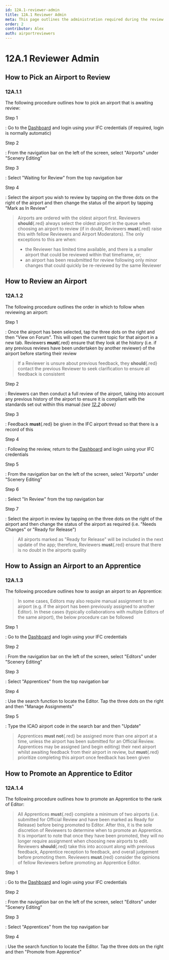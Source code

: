 ```yaml
---
id: 12A.1-reviewer-admin
title: 12A.1 Reviewer Admin
meta: This page outlines the administration required during the review process.
order: 2
contributor: Alex
auth: airportreviewers
---
```


# 12A.1 Reviewer Admin



## How to Pick an Airport to Review



### 12A.1.1

The following procedure outlines how to pick an airport that is awaiting review:



Step 1

: Go to the [Dashboard](https://dashboard.infiniteflight.com) and login using your IFC credentials (if required, login is normally automatic)



Step 2

: From the navigation bar on the left of the screen, select "Airports" under "Scenery Editing"



Step 3

: Select "Waiting for Review" from the top navigation bar 



Step 4

: Select the airport you wish to review by tapping on the three dots on the right of the airport and then change the status of the airport by tapping "Mark as In Review"



> Airports are ordered with the oldest airport first. Reviewers **should**{.red} always select the oldest airport in the queue when choosing an airport to review (if in doubt, Reviewers **must**{.red} raise this with fellow Reviewers and Airport Moderators). The only exceptions to this are when:
>
> - the Reviewer has limited time available, and there is a smaller airport that could be reviewed within that timeframe, or;
> - an airport has been resubmitted for review following only minor changes that could quickly be re-reviewed by the same Reviewer



## How to Review an Airport



### 12A.1.2

The following procedure outlines the order in which to follow when reviewing an airport:



Step 1

: Once the airport has been selected, tap the three dots on the right and then "View on Forum". This will open the current topic for that airport in a new tab. Reviewers **must**{.red} ensure that they look at the history (i.e. if any previous reviews have been undertaken by another reviewer) of the airport before starting their review 



> If a Reviewer is unsure about previous feedback, they **should**{.red} contact the previous Reviewer to seek clarification to ensure all feedback is consistent



Step 2

: Reviewers can then conduct a full review of the airport, taking into account any previous history of the airport to ensure it is compliant with the standards set out within this manual *(see [12.2](/guide/scenery-editor-manual/12.-review-and-release/12.2-editor-checklist#12.2-editor-checklist) above)*



Step 3

: Feedback **must**{.red} be given in the IFC airport thread so that there is a record of this



Step 4

: Following the review, return to the [Dashboard](https://dashboard.infiniteflight.com) and login using your IFC credentials



Step 5

: From the navigation bar on the left of the screen, select "Airports" under "Scenery Editing"



Step 6

: Select "In Review" from the top navigation bar



Step 7

: Select the airport in review by tapping on the three dots on the right of the airport and then change the status of the airport as required (i.e. "Needs Changes" or "Ready for Release")



> All airports marked as "Ready for Release" will be included in the next update of the app; therefore, Reviewers **must**{.red} ensure that there is no doubt in the airports quality



## How to Assign an Airport to an Apprentice



### 12A.1.3

The following procedure outlines how to assign an airport to an Apprentice:



> In some cases, Editors may also require manual assignment to an airport (e.g. if the airport has been previously assigned to another Editor). In these cases (typically collaborations with multiple Editors of the same airport), the below procedure can be followed



Step 1

: Go to the [Dashboard](https://dashboard.infiniteflight.com) and login using your IFC credentials



Step 2

: From the navigation bar on the left of the screen, select "Editors" under "Scenery Editing"



Step 3

: Select "Apprentices" from the top navigation bar



Step 4

: Use the search function to locate the Editor. Tap the three dots on the right and then "Manage Assignments"



Step 5

: Type the ICAO airport code in the search bar and then "Update"



> Apprentices **must not**{.red} be assigned more than one airport at a time, unless the airport has been submitted for an Official Review. Apprentices may be assigned (and begin editing) their next airport whilst awaiting feedback from their airport in review, but **must**{.red} prioritize completing this airport once feedback has been given



## How to Promote an Apprentice to Editor



### 12A.1.4

The following procedure outlines how to promote an Apprentice to the rank of Editor:



> All Apprentices **must**{.red} complete a minimum of two airports (i.e. submitted for Official Review and have been marked as Ready for Release) before being promoted to Editor. After this, it is the sole discretion of Reviewers to determine when to promote an Apprentice. It is important to note that once they have been promoted, they will no longer require assignment when choosing new airports to edit. Reviewers **should**{.red} take this into account along with previous feedback, Apprentice reception to feedback, and overall judgement before promoting them. Reviewers **must**.{red} consider the opinions of fellow Reviewers before promoting an Apprentice Editor.



Step 1

: Go to the [Dashboard](https://dashboard.infiniteflight.com) and login using your IFC credentials



Step 2

: From the navigation bar on the left of the screen, select "Editors" under "Scenery Editing"



Step 3

: Select "Apprentices" from the top navigation bar



Step 4

: Use the search function to locate the Editor. Tap the three dots on the right and then "Promote from Apprentice"
